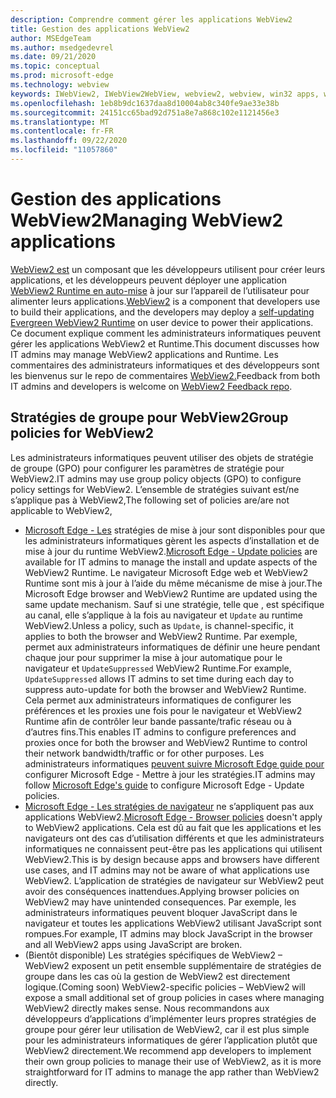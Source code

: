 ```yaml
---
description: Comprendre comment gérer les applications WebView2
title: Gestion des applications WebView2
author: MSEdgeTeam
ms.author: msedgedevrel
ms.date: 09/21/2020
ms.topic: conceptual
ms.prod: microsoft-edge
ms.technology: webview
keywords: IWebView2, IWebView2WebView, webview2, webview, win32 apps, win32, edge, ICoreWebView2, ICoreWebView2Host, browser control, edge html, enterprise, group policy, manageability
ms.openlocfilehash: 1eb8b9dc1637daa8d10004ab8c340fe9ae33e38b
ms.sourcegitcommit: 24151cc65bad92d751a8e7a868c102e1121456e3
ms.translationtype: MT
ms.contentlocale: fr-FR
ms.lasthandoff: 09/22/2020
ms.locfileid: "11057860"
---
```

# <span data-ttu-id="35a63-104">Gestion des applications WebView2</span><span class="sxs-lookup"><span data-stu-id="35a63-104">Managing WebView2 applications</span></span>  

<span data-ttu-id="35a63-105">[WebView2 est][WebView2Landing] un composant que les développeurs utilisent pour créer leurs applications, et les développeurs peuvent déployer une application [WebView2 Runtime en auto-mise][Webview2ConceptsDistributionUnderstandRuntimeInstallerPreview] à jour sur l’appareil de l’utilisateur pour alimenter leurs applications.</span><span class="sxs-lookup"><span data-stu-id="35a63-105">[WebView2][WebView2Landing] is a component that developers use to build their applications, and the developers may deploy a [self-updating Evergreen WebView2 Runtime][Webview2ConceptsDistributionUnderstandRuntimeInstallerPreview] on user device to power their applications.</span></span>  <span data-ttu-id="35a63-106">Ce document explique comment les administrateurs informatiques peuvent gérer les applications WebView2 et Runtime.</span><span class="sxs-lookup"><span data-stu-id="35a63-106">This document discusses how IT admins may manage WebView2 applications and Runtime.</span></span>  <span data-ttu-id="35a63-107">Les commentaires des administrateurs informatiques et des développeurs sont les bienvenus sur le repo de commentaires [WebView2.][GithubMicrosoftedgeWebviewfeddback]</span><span class="sxs-lookup"><span data-stu-id="35a63-107">Feedback from both IT admins and developers is welcome on [WebView2 Feedback repo][GithubMicrosoftedgeWebviewfeddback].</span></span>  

## <span data-ttu-id="35a63-108">Stratégies de groupe pour WebView2</span><span class="sxs-lookup"><span data-stu-id="35a63-108">Group policies for WebView2</span></span>  

<span data-ttu-id="35a63-109">Les administrateurs informatiques peuvent utiliser des objets de stratégie de groupe \(GPO\) pour configurer les paramètres de stratégie pour WebView2.</span><span class="sxs-lookup"><span data-stu-id="35a63-109">IT admins may use group policy objects \(GPO\) to configure policy settings for WebView2.</span></span>  <span data-ttu-id="35a63-110">L’ensemble de stratégies suivant est/ne s’applique pas à WebView2,</span><span class="sxs-lookup"><span data-stu-id="35a63-110">The following set of policies are/are not applicable to WebView2,</span></span>  

*   <span data-ttu-id="35a63-111">[Microsoft Edge - Les][EdgeUpdatePolicies] stratégies de mise à jour sont disponibles pour que les administrateurs informatiques gèrent les aspects d’installation et de mise à jour du runtime WebView2.</span><span class="sxs-lookup"><span data-stu-id="35a63-111">[Microsoft Edge - Update policies][EdgeUpdatePolicies] are available for IT admins to manage the install and update aspects of the WebView2 Runtime.</span></span>  <span data-ttu-id="35a63-112">Le navigateur Microsoft Edge web et WebView2 Runtime sont mis à jour à l’aide du même mécanisme de mise à jour.</span><span class="sxs-lookup"><span data-stu-id="35a63-112">The Microsoft Edge browser and WebView2 Runtime are updated using the same update mechanism.</span></span>  <span data-ttu-id="35a63-113">Sauf si une stratégie, telle que , est spécifique au canal, elle s’applique à la fois au navigateur et `Update` au runtime WebView2.</span><span class="sxs-lookup"><span data-stu-id="35a63-113">Unless a policy, such as `Update`, is channel-specific, it applies to both the browser and WebView2 Runtime.</span></span>  <span data-ttu-id="35a63-114">Par exemple, permet aux administrateurs informatiques de définir une heure pendant chaque jour pour supprimer la mise à jour automatique pour le navigateur et `UpdateSuppressed` WebView2 Runtime.</span><span class="sxs-lookup"><span data-stu-id="35a63-114">For example, `UpdateSuppressed` allows IT admins to set time during each day to suppress auto-update for both the browser and WebView2 Runtime.</span></span>  <span data-ttu-id="35a63-115">Cela permet aux administrateurs informatiques de configurer les préférences et les proxies une fois pour le navigateur et WebView2 Runtime afin de contrôler leur bande passante/trafic réseau ou à d’autres fins.</span><span class="sxs-lookup"><span data-stu-id="35a63-115">This enables IT admins to configure preferences and proxies once for both the browser and WebView2 Runtime to control their network bandwidth/traffic or for other purposes.</span></span>  <span data-ttu-id="35a63-116">Les administrateurs informatiques [peuvent suivre Microsoft Edge guide pour][ConfigureMicrosoftEdge] configurer Microsoft Edge - Mettre à jour les stratégies.</span><span class="sxs-lookup"><span data-stu-id="35a63-116">IT admins may follow [Microsoft Edge's guide][ConfigureMicrosoftEdge] to configure Microsoft Edge - Update policies.</span></span>  
*   <span data-ttu-id="35a63-117">[Microsoft Edge - Les stratégies de navigateur][EdgeBrowserPolicies] ne s’appliquent pas aux applications WebView2.</span><span class="sxs-lookup"><span data-stu-id="35a63-117">[Microsoft Edge - Browser policies][EdgeBrowserPolicies] doesn't apply to WebView2 applications.</span></span>  <span data-ttu-id="35a63-118">Cela est dû au fait que les applications et les navigateurs ont des cas d’utilisation différents et que les administrateurs informatiques ne connaissent peut-être pas les applications qui utilisent WebView2.</span><span class="sxs-lookup"><span data-stu-id="35a63-118">This is by design because apps and browsers have different use cases, and IT admins may not be aware of what applications use WebView2.</span></span>  <span data-ttu-id="35a63-119">L’application de stratégies de navigateur sur WebView2 peut avoir des conséquences inattendues.</span><span class="sxs-lookup"><span data-stu-id="35a63-119">Applying browser policies on WebView2 may have unintended consequences.</span></span>  <span data-ttu-id="35a63-120">Par exemple, les administrateurs informatiques peuvent bloquer JavaScript dans le navigateur et toutes les applications WebView2 utilisant JavaScript sont rompues.</span><span class="sxs-lookup"><span data-stu-id="35a63-120">For example, IT admins may block JavaScript in the browser and all WebView2 apps using JavaScript are broken.</span></span>  
*   <span data-ttu-id="35a63-121">\(Bientôt disponible\) Les stratégies spécifiques de WebView2 – WebView2 exposent un petit ensemble supplémentaire de stratégies de groupe dans les cas où la gestion de WebView2 est directement logique.</span><span class="sxs-lookup"><span data-stu-id="35a63-121">\(Coming soon\) WebView2-specific policies – WebView2 will expose a small additional set of group policies in cases where managing WebView2 directly makes sense.</span></span>  <span data-ttu-id="35a63-122">Nous recommandons aux développeurs d’applications d’implémenter leurs propres stratégies de groupe pour gérer leur utilisation de WebView2, car il est plus simple pour les administrateurs informatiques de gérer l’application plutôt que WebView2 directement.</span><span class="sxs-lookup"><span data-stu-id="35a63-122">We recommend app developers to implement their own group policies to manage their use of WebView2, as it is more straightforward for IT admins to manage the app rather than WebView2 directly.</span></span>  

<!-- Links -->  

[Webview2ConceptsDistributionUnderstandRuntimeInstallerPreview]: ./distribution.md#understanding-the-webview2-runtime "Comprendre le runtime et le programme d’installation WebView2 (prévisualisation) : distribution des applications à l’aide de WebView2 | Documents Microsoft"  

[WebView2Landing]: ../index.md "Présentation des Microsoft Edge WebView2 (prévisualisation) | Documents Microsoft"  

[EdgeUpdatePolicies]: /deployedge/microsoft-edge-update-policies "Microsoft Edge - Mettre à jour les stratégies | Documents Microsoft"  
[EdgeBrowserPolicies]: /deployedge/microsoft-edge-policies "Microsoft Edge : stratégies de navigateur | Documents Microsoft"  
[ConfigureMicrosoftEdge]: /deployedge/configure-microsoft-edge "Configurer les paramètres Microsoft Edge de stratégie sur Windows | Documents Microsoft"  


[GithubMicrosoftedgeWebviewfeddback]: https://github.com/MicrosoftEdge/WebViewFeedback "Commentaires WebView - MicrosoftEdge/WebViewFeedback | GitHub"  
